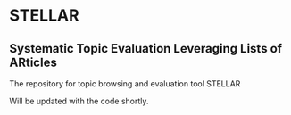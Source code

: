 # STELLAR
## Systematic Topic Evaluation Leveraging Lists of ARticles
The repository for topic browsing and evaluation tool STELLAR

Will be updated with the code shortly.
